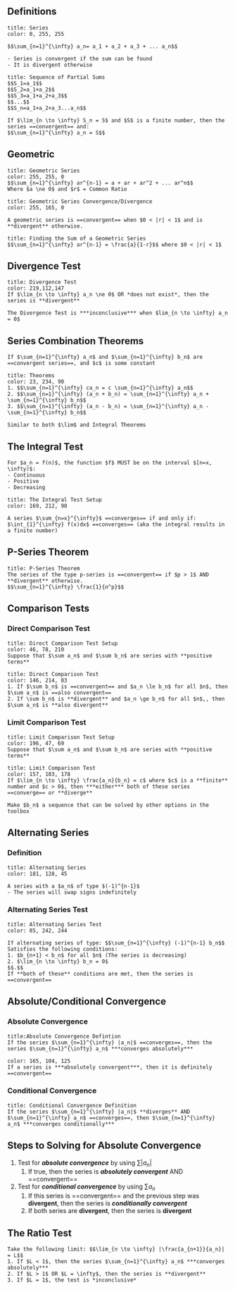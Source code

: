 ## Definitions

```ad-abstract
title: Series
color: 0, 255, 255

$$\sum_{n=1}^{\infty} a_n= a_1 + a_2 + a_3 + ... a_n$$

- Series is convergent if the sum can be found
- It is divergent otherwise
```


```ad-summary
title: Sequence of Partial Sums
$$S_1=a_1$$
$$S_2=a_1+a_2$$
$$S_3=a_1+a_2+a_3$$
$$...$$
$$S_n=a_1+a_2+a_3...a_n$$

If $\lim_{n \to \infty} S_n = S$ and $S$ is a finite number, then the series ==convergent== and:
$$\sum_{n=1}^{\infty} a_n = S$$

```


## Geometric

```ad-summary
title: Geometric Series
color: 255, 255, 0
$$\sum_{n=1}^{\infty} ar^{n-1} = a + ar + ar^2 + ... ar^n$$
Where $a \ne 0$ and $r$ = Common Ratio
```


```ad-info
title: Geometric Series Convergence/Divergence
color: 255, 165, 0

A geometric series is ==convergent== when $0 < |r| < 1$ and is **divergent** otherwise.
```


```ad-important
title: Finding the Sum of a Geometric Series
$$\sum_{n=1}^{\infty} ar^{n-1} = \frac{a}{1-r}$$ where $0 < |r| < 1$
```

## Divergence Test

```ad-important
title: Divergence Test
color: 219,112,147
If $\lim_{n \to \infty} a_n \ne 0$ OR *does not exist*, then the series is **divergent**
```


```ad-warning
The Divergence Test is ***inconclusive*** when $lim_{n \to \infty} a_n = 0$
```


## Series Combination Theorems

```ad-note
If $\sum_{n=1}^{\infty} a_n$ and $\sum_{n=1}^{\infty} b_n$ are ==convergent series==, and $c$ is some constant 
```

```ad-summary
title: Theorems
color: 23, 234, 90
1. $$\sum_{n=1}^{\infty} ca_n = c \sum_{n=1}^{\infty} a_n$$
2. $$\sum_{n=1}^{\infty} (a_n + b_n) = \sum_{n=1}^{\infty} a_n + \sum_{n=1}^{\infty} b_n$$
3. $$\sum_{n=1}^{\infty} (a_n - b_n) = \sum_{n=1}^{\infty} a_n - \sum_{n=1}^{\infty} b_n$$
```

```ad-summary
Similar to both $\lim$ and Integral Theorems
```

## The Integral Test

```ad-warning
For $a_n = f(n)$, the function $f$ MUST be on the interval $[n=x, \infty)$:
- Continuous
- Positive
- Decreasing
```

```ad-summary
title: The Integral Test Setup
color: 169, 212, 90

A series $\sum_{n=x}^{\infty}$ ==converges== if and only if:
$\int_{1}^{\infty} f(x)dx$ ==converges== (aka the integral results in a finite number)
```

## P-Series Theorem

```ad-important
title: P-Series Theorem
The series of the type p-series is ==convergent== if $p > 1$ AND **divergent** otherwise.
$$\sum_{n=1}^{\infty} \frac{1}{n^p}$$
```

## Comparison Tests

### Direct Comparison Test

```ad-abstract
title: Direct Comparison Test Setup
color: 46, 78, 210
Suppose that $\sum a_n$ and $\sum b_n$ are series with **positive terms**
```

```ad-important
title: Direct Comparison Test
color: 146, 214, 83
1. If $\sum b_n$ is ==convergent== and $a_n \le b_n$ for all $n$, then $\sum a_n$ is ==also convergent==
2. If \sum b_n$ is **divergent** and $a_n \ge b_n$ for all $n$,, then $\sum a_n$ is **also divergent** 
```

### Limit Comparison Test

```ad-summary
title: Limit Comparison Test Setup
color: 196, 47, 69
Suppose that $\sum a_n$ and $\sum b_n$ are series with **positive terms**
```

```ad-important
title: Limit Comparison Test
color: 157, 103, 178
If $\lim_{n \to \infty} \frac{a_n}{b_n} = c$ where $c$ is a **finite** number and $c > 0$, then ***either*** both of these series ==converge== or **diverge**
```

```ad-note
Make $b_n$ a sequence that can be solved by other options in the toolbox
```

## Alternating Series

### Definition

```ad-summary
title: Alternating Series
color: 181, 128, 45

A series with a $a_n$ of type $(-1)^{n-1}$
- The series will swap signs indefinitely
```

### Alternating Series Test

```ad-important
title: Alternating Series Test
color: 85, 242, 244

If alternating series of type: $$\sum_{n=1}^{\infty} (-1)^{n-1} b_n$$
Satisfies the following conditions:
1. $b_{n+1} < b_n$ for all $n$ (The series is decreasing) 
2. $\lim_{n \to \infty} b_n = 0$
$$.$$
If **both of these** conditions are met, then the series is ==convergent==
```

## Absolute/Conditional Convergence

### Absolute Convergence

```ad-important
title:Absolute Convergence Defintion
If the series $\sum_{n=1}^{\infty} |a_n|$ ==converges==, then the series $\sum_{n=1}^{\infty} a_n$ ***converges absolutely***
```

```ad-note
color: 165, 104, 125
If a series is ***absolutely convergent***, then it is definitely ==convergent==
```

### Conditional Convergence

```ad-important
title: Conditional Convergence Definition
If the series $\sum_{n=1}^{\infty} |a_n|$ **diverges** AND $\sum_{n=1}^{\infty} a_n$ ==converges==, then $\sum_{n=1}^{\infty} a_n$ ***converges conditionally***
```

## Steps to Solving for Absolute Convergence

1. Test for ***absolute convergence*** by using $\sum |a_n|$
	1. If true, then the series is ***absolutely convergent*** AND ==convergent==
2. Test for ***conditional convergence*** by using  $\sum a_n$
	1. If this series is ==convergent== and the previous step was **divergent**, then the series is ***conditionally convergent***
	2. If both series are **divergent**, then the series is **divergent**

## The Ratio Test

```ad-important
Take the following limit: $$\lim_{n \to \infty} |\frac{a_{n+1}}{a_n}| = L$$ 
1. If $L < 1$, then the series $\sum_{n=1}^{\infty} a_n$ ***converges absolutely***
2. If $L > 1$ OR $L = \infty$, then the series is **divergent**
3. If $L = 1$, the test is *inconclusive*
```










